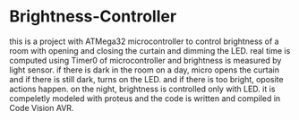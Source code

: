 # Brightness-Controller

this is a project with ATMega32 microcontroller to control brightness of a room with opening and closing the curtain and dimming the LED.
real time is computed using Timer0 of microcontroller and brightness is measured by light sensor. 
if there is dark in the room on a day, micro opens the curtain and if there is still dark, turns on the LED. and if there is too bright, 
oposite actions happen. on the night, brightness is controlled only with LED. 
it is compeletly modeled with proteus and the code is written and compiled in Code Vision AVR.